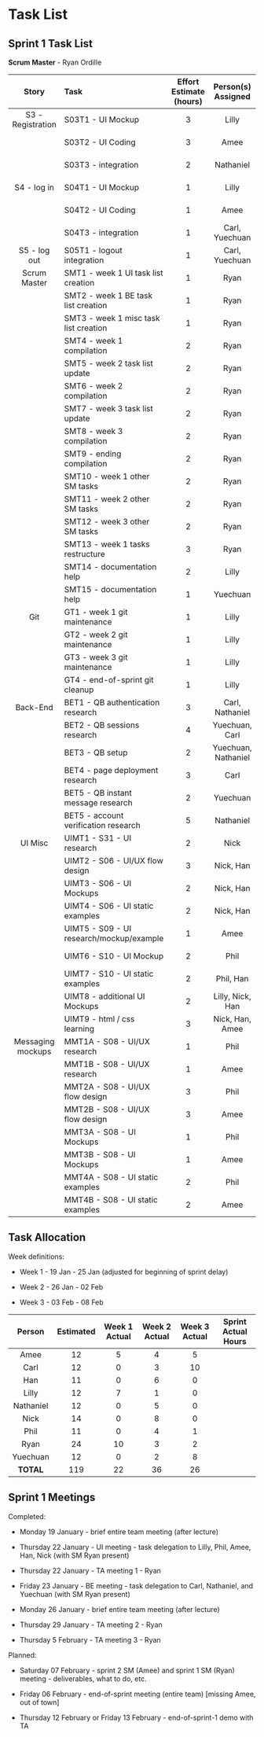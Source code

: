 # Task List
## Sprint 1 Task List

**Scrum Master** - Ryan Ordille

| Story             | Task                                      | Effort Estimate (hours) | Person(s) Assigned | Start Date | End Date | Actual Effort |
| :---------------: | :---------------------------------------- | :---------------------: | :----------------: | :--------: | :------: | :-----------: |
| S3 - Registration | S03T1 - UI Mockup                         | 3 | Lilly               | Jan 20 | Jan 22 | 3 |
|                   | S03T2 - UI Coding                         | 3 | Amee                | Jan 21 | Jan 23 | 3 |
|                   | S03T3 - integration                       | 2 | Nathaniel           | Feb 04 | Feb 04 | 2 |
| S4 - log in       | S04T1 - UI Mockup                         | 1 | Lilly               | Jan 19 | Jan 19 | 1 |
|                   | S04T2 - UI Coding                         | 1 | Amee                | Jan 19 | Jan 19 | 1 |
|                   | S04T3 - integration                       | 1 | Carl, Yuechuan      | Feb 03 | Feb 03 | 2 |
| S5 - log out      | S05T1 - logout integration                | 1 | Carl, Yuechuan      | Feb 04 | Feb 04 | 2 |
| Scrum Master      | SMT1 - week 1 UI task list creation       | 1 | Ryan                | Jan 22 | Jan 22 | 1 |
|                   | SMT2 - week 1 BE task list creation       | 1 | Ryan                | Jan 22 | Jan 23 | 1 |
|                   | SMT3 - week 1 misc task list creation     | 1 | Ryan                | Jan 22 | Jan 23 | 2 |
|                   | SMT4 - week 1 compilation                 | 2 | Ryan                | Jan 24 | Jan 25 | 2 |
|                   | SMT5 - week 2 task list update            | 2 | Ryan                | Jan 26 | Feb 01 | 1 |
|                   | SMT6 - week 2 compilation                 | 2 | Ryan                | Feb 01 | Feb 01 | 1 |
|                   | SMT7 - week 3 task list update            | 2 | Ryan                | Feb 02 | Feb 06 | 2 |
|                   | SMT8 - week 3 compilation                 | 2 | Ryan                | | | |
|                   | SMT9 - ending compilation                 | 2 | Ryan                | | | |
|                   | SMT10 - week 1 other SM tasks             | 2 | Ryan                | Jan 19 | Jan 24 | 2 |
|                   | SMT11 - week 2 other SM tasks             | 2 | Ryan                | Jan 26 | Feb 01 | 1 |
|                   | SMT12 - week 3 other SM tasks             | 2 | Ryan                | Feb 02 | | |
|                   | SMT13 - week 1 tasks restructure          | 3 | Ryan                | Jan 22 | Jan 23 | 2 |
|                   | SMT14 - documentation help                | 2 | Lilly               | Jan 19 | Jan 24 | 2 |
|                   | SMT15 - documentation help                | 1 | Yuechuan            | Jan 19 | | |
| Git               | GT1 - week 1 git maintenance              | 1 | Lilly               | Jan 19 | Jan 24 | 1 |
|                   | GT2 - week 2 git maintenance              | 1 | Lilly               | Jan 26 | Jan 30 | 1 |
|                   | GT3 - week 3 git maintenance              | 1 | Lilly               | Feb 02 | | |
|                   | GT4 - end-of-sprint git cleanup           | 1 | Lilly               | | | |
| Back-End          | BET1 - QB authentication research         | 3 | Carl, Nathaniel     | Jan 27 | Jan 27 | 3 |
|                   | BET2 - QB sessions research               | 4 | Yuechuan, Carl      | Feb 03 | Feb 03 | 4 |
|                   | BET3 - QB setup                           | 2 | Yuechuan, Nathaniel | Jan 27 | Feb 02 | 2 |
|                   | BET4 - page deployment research           | 3 | Carl                | Jan 27 | Feb 05 | 4 |
|                   | BET5 - QB instant message research        | 2 | Yuechuan            | Feb 03 | Feb 03 | 2 |
|                   | BET5 - account verification research      | 5 | Nathaniel           | Jan 27 | Feb 04 | 4 |
| UI Misc           | UIMT1 - S31 - UI research                 | 2 | Nick                | Jan 25 | Jan 26 | 2 |
|                   | UIMT2 - S06 - UI/UX flow design           | 3 | Nick, Han           | Jan 25 | Jan 26 | 1 |
|                   | UIMT3 - S06 - UI Mockups                  | 2 | Nick, Han           | Jan 25 | Jan 26 | 2 |
|                   | UIMT4 - S06 - UI static examples          | 2 | Nick, Han           | Jan 28 | | |
|                   | UIMT5 - S09 - UI research/mockup/example  | 1 | Amee                | Jan 22 | Jan 22 | 1 |
|                   | UIMT6 - S10 - UI Mockup                   | 2 | Phil                | Jan 29 | Feb 03 | 1 |
|                   | UIMT7 - S10 - UI static examples          | 2 | Phil, Han           | Jan 28 | | |
|                   | UIMT8 - additional UI Mockups             | 2 | Lilly, Nick, Han    | | | |
|                   | UIMT9 - html / css learning               | 3 | Nick, Han, Amee     | Jan 31 | Jan 31 | 3 |
| Messaging mockups | MMT1A - S08 - UI/UX research              | 1 | Phil                | Feb 02 | Feb 02 | 1 |
|                   | MMT1B - S08 - UI/UX research              | 1 | Amee                | Feb 02 | Feb 02 | 1 |
|                   | MMT2A - S08 - UI/UX flow design           | 3 | Phil                | Feb 02 | Feb 02 | 1 |
|                   | MMT2B - S08 - UI/UX flow design           | 3 | Amee                | Feb 02 | Feb 02 | 2 |
|                   | MMT3A - S08 - UI Mockups                  | 1 | Phil                | Feb 02 | Feb 02 | 0 |
|                   | MMT3B - S08 - UI Mockups                  | 1 | Amee                | Feb 02 | Feb 02 | 1 |
|                   | MMT4A - S08 - UI static examples          | 2 | Phil                | Feb 02 | Feb 03 | 2 |
|                   | MMT4B - S08 - UI static examples          | 2 | Amee                | Feb 02 | Feb 03 | 5 |

## Task Allocation

Week definitions:

* Week 1 - 19 Jan - 25 Jan (adjusted for beginning of sprint delay)

* Week 2 - 26 Jan - 02 Feb

* Week 3 - 03 Feb - 08 Feb

| Person    | Estimated | Week 1 Actual | Week 2 Actual  | Week 3 Actual | Sprint Actual Hours |
| :-------: | :-------: | :-----------: | :------------: | :-----------: | :-----------------: |
| Amee      | 12        | 5             | 4              | 5             |
| Carl      | 12        | 0             | 3              | 10            |
| Han       | 11        | 0             | 6              | 0             |
| Lilly     | 12        | 7             | 1              | 0             |
| Nathaniel | 12        | 0             | 5              | 0             |
| Nick      | 14        | 0             | 8              | 0             |
| Phil      | 11        | 0             | 4              | 1             |
| Ryan      | 24        | 10            | 3              | 2             |
| Yuechuan  | 12        | 0             | 2              | 8             |
| **TOTAL** | 119       | 22            | 36             | 26            |


## Sprint 1 Meetings

Completed:

* Monday 19 January - brief entire team meeting (after lecture)

* Thursday 22 January - UI meeting - task delegation to Lilly, Phil, Amee, Han, Nick (with SM Ryan present)

* Thursday 22 January - TA meeting 1 - Ryan

* Friday 23 January - BE meeting - task delegation to Carl, Nathaniel, and Yuechuan (with SM Ryan present)

* Monday 26 January - brief entire team meeting (after lecture)

* Thursday 29 January - TA meeting 2 - Ryan

* Thursday 5 February - TA meeting 3 - Ryan

Planned:

* Saturday 07 February - sprint 2 SM (Amee) and sprint 1 SM (Ryan) meeting - deliverables, what to do, etc.

* Friday 06 February - end-of-sprint meeting (entire team) [missing Amee, out of town]

* Thursday 12 February or Friday 13 February - end-of-sprint-1 demo with TA
